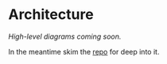 # Architecture

_High-level diagrams coming soon._

In the meantime skim the [repo](https://github.com/atelier-saulx/based) for deep into it.
